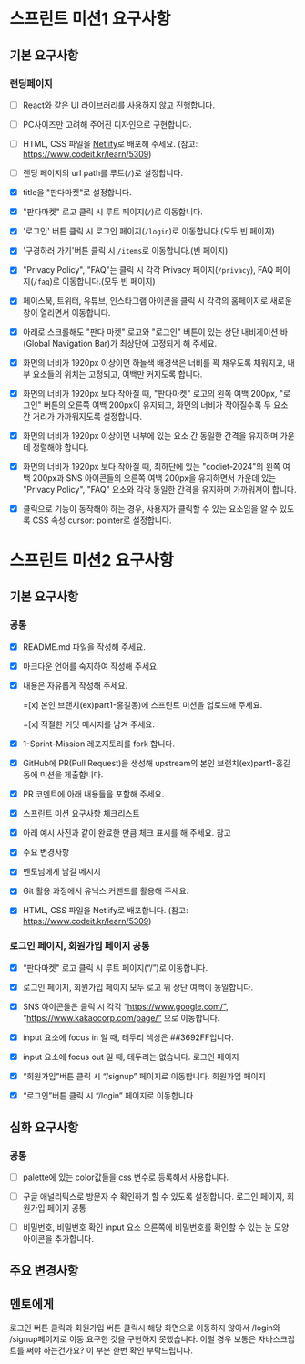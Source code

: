 # 스프린트 미션1 요구사항

## 기본 요구사항

### 랜딩페이지

- [ ] React와 같은 UI 라이브러리를 사용하지 않고 진행합니다.

- [ ] PC사이즈만 고려해 주어진 디자인으로 구현합니다.
- [ ] HTML, CSS 파일을 [Netlify](https://www.netlify.com/)로 배포해 주세요. (참고: https://www.codeit.kr/learn/5309)
- [ ] 랜딩 페이지의 url path를 루트(`/`)로 설정합니다.
- [x] title을 "판다마켓"로 설정합니다.
- [x] "판다마켓" 로고 클릭 시 루트 페이지(`/`)로 이동합니다.
- [x] '로그인' 버튼 클릭 시 로그인 페이지(`/login`)로 이동합니다.(모두 빈 페이지)
- [x] '구경하러 가기'버튼 클릭 시 `/items`로 이동합니다.(빈 페이지)
- [x] "Privacy Policy", "FAQ"는 클릭 시 각각 Privacy 페이지(`/privacy`), FAQ 페이지(`/faq`)로 이동합니다.(모두 빈 페이지)
- [x] 페이스북, 트위터, 유튜브, 인스타그램 아이콘을 클릭 시 각각의 홈페이지로 새로운 창이 열리면서 이동합니다.
- [x] 아래로 스크롤해도 "판다 마켓" 로고와 "로그인" 버튼이 있는 상단 내비게이션 바(Global Navigation Bar)가 최상단에 고정되게 해 주세요.
- [x] 화면의 너비가 1920px 이상이면 하늘색 배경색은 너비를 꽉 채우도록 채워지고, 내부 요소들의 위치는 고정되고, 여백만 커지도록 합니다.
- [x] 화면의 너비가 1920px 보다 작아질 때, "판다마켓" 로고의 왼쪽 여백 200px, "로그인" 버튼의 오른쪽 여백 200px이 유지되고, 화면의 너비가 작아질수록 두 요소 간 거리가 가까워지도록 설정합니다.
- [x] 화면의 너비가 1920px 이상이면 내부에 있는 요소 간 동일한 간격을 유지하며 가운데 정렬해야 합니다.
- [x] 화면의 너비가 1920px 보다 작아질 때, 최하단에 있는 "codiet-2024"의 왼쪽 여백 200px과 SNS 아이콘들의 오른쪽 여백 200px을 유지하면서 가운데 있는 "Privacy Policy", "FAQ" 요소와 각각 동일한 간격을 유지하며 가까워져야 합니다.
- [x] 클릭으로 기능이 동작해야 하는 경우, 사용자가 클릭할 수 있는 요소임을 알 수 있도록 CSS 속성 cursor: pointer로 설정합니다. 


# 스프린트 미션2 요구사항

## 기본 요구사항

### 공통

- [x]   README.md 파일을 작성해 주세요.

- [x] 마크다운 언어를 숙지하여 작성해 주세요.  
  
- [x] 내용은 자유롭게 작성해 주세요.
  
  =[x]  본인 브랜치(ex)part1-홍길동)에 스프린트 미션을 업로드해 주세요.
  
  =[x]  적절한 커밋 메시지를 남겨 주세요.

- [x]  1-Sprint-Mission 레포지토리를 fork 합니다.

- [x]  GitHub에 PR(Pull Request)을 생성해 upstream의 본인 브랜치(ex)part1-홍길동에 미션을 제출합니다.

- [x]  PR 코멘트에 아래 내용들을 포함해 주세요.

- [x]  스프린트 미션 요구사항 체크리스트

- [x] 아래 예시 사진과 같이 완료한 만큼 체크 표시를 해 주세요. 참고
- [x]  주요 변경사항

- [x]  멘토님에게 남길 메시지

- [x]  Git 활용 과정에서 유닉스 커맨드를 활용해 주세요.

- [x]  HTML, CSS 파일을 Netlify로 배포합니다. (참고: https://www.codeit.kr/learn/5309)

### 로그인 페이지, 회원가입 페이지 공통

- [x] “판다마켓" 로고 클릭 시 루트 페이지(“/”)로 이동합니다.
- [x] 로그인 페이지, 회원가입 페이지 모두 로고 위 상단 여백이 동일합니다.
- [x] SNS 아이콘들은 클릭 시 각각 “https://www.google.com/”, “https://www.kakaocorp.com/page/” 으로 이동합니다.
- [x] input 요소에 focus in 일 때, 테두리 색상은 ##3692FF입니다.
- [x] input 요소에 focus out 일 때, 테두리는 없습니다.
로그인 페이지

- [x] “회원가입”버튼 클릭 시 “/signup” 페이지로 이동합니다.
회원가입 페이지

- [x] “로그인”버튼 클릭 시 “/login” 페이지로 이동합니다

## 심화 요구사항

### 공통

- [ ] palette에 있는 color값들을 css 변수로 등록해서 사용합니다.
- [ ] 구글 애널리틱스로 방문자 수 확인하기 할 수 있도록 설정합니다.
로그인 페이지, 회원가입 페이지 공통

- [ ] 비밀번호, 비밀번호 확인 input 요소 오른쪽에 비밀번호를 확인할 수 있는 눈 모양 아이콘을 추가합니다.

## 주요 변경사항

## 멘토에게
 로그인 버튼 클릭과 회원가입 버튼 클릭시 해당 화면으로 이동하지 않아서 /login와 /signup페이지로 이동 요구한 것을 구현하지 못했습니다. 이럴 경우 보통은 자바스크립트를 써야 하는건가요? 이 부분 한번 확인 부탁드립니다.





